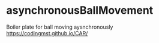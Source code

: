 # asynchronousBallMovement
Boiler plate for ball moving aysnchronously
https://codingmst.github.io/CAR/
